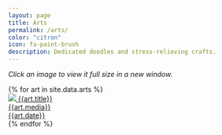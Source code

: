 ```yaml
---
layout: page
title: Arts
permalink: /arts/
color: "citron"
icon: fa-paint-brush
description: Dedicated doodles and stress-relieving crafts.
---
```


_Click an image to view it full size in a new window._

<div class="pure-g arts-list">
{% for art in site.data.arts %}
    <div class="art-entry pure-u-1-2 pure-u-md-1-4">
        <a href="{{art.fullSrc}}" target="blank">
            <img src="{{art.thumbSrc}}" />
            <span class="art-title">{{art.title}}</span><br />
            <span class="art-meta">
                {{art.media}} <br />
                {{art.date}}
            </span>
        </a>
    </div>
{% endfor %}
</div>

